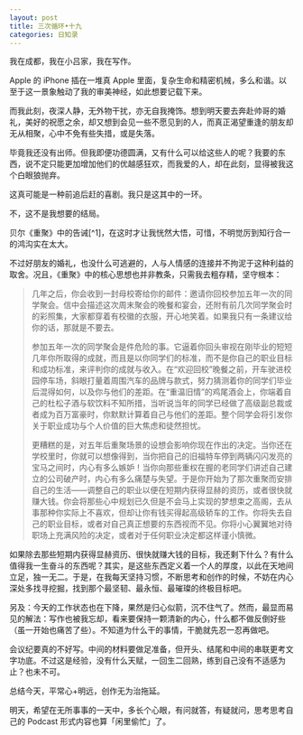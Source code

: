 ```yaml
---
layout: post
title: 三次循环•十九
categories: 日知录
---
```



我在成都，我在小吕家，我在写作。

Apple 的 iPhone 插在一堆真 Apple 里面，复杂生命和精密机械，多么和谐。以至于这一景象触动了我的审美神经，如此想要记载下来。

而我此刻，夜深人静，无外物干扰，亦无自我掩饰。想到明天要去奔赴帅哥的婚礼，美好的祝愿之余，却又想到会见一些不愿见到的人，而真正渴望重逢的朋友却无从相聚，心中不免有些失措，或是失落。

毕竟我还没有出师。但我即便功德圆满，又有什么可以给这些人的呢？我要的东西，说不定只能更加增加他们的优越感狂欢，而我爱的人，却在此刻，显得被我这个白眼狼抛弃。

这真可能是一种前追后赶的喜剧。我只是这其中的一环。

不，这不是我想要的结局。

贝尔《重聚》中的告诫[^1]，在这时才让我恍然大悟，可惜，不明觉厉到知行合一的鸿沟实在太大。

不过好朋友的婚礼，也没什么可逃避的，人与人情感的连接并不拘泥于这种利益的取舍。况且，《重聚》中的核心思想也并非教条，只需我去粗存精，坚守根本：

> 几年之后，你会收到一封母校寄给你的邮件：邀请你回校参加五年一次的同学聚会。信中会描述这次周末聚会的晚餐和宴会，还附有前几次同学聚会时的彩照集，大家都穿着有校徽的衣服，开心地笑着。如果我只有一条建议给你的话，那就是不要去。
>
> 参加五年一次的同学聚会是件危险的事。它逼着你回头审视在刚毕业的短短几年你所取得的成就，而且是以你同学们的标准，而不是你自己的职业目标和成功标准，来评判你的成就与收入。在“欢迎回校”晚餐之前，开车驶进校园停车场，斜眼打量着周围汽车的品牌与款式，努力猜测着你的同学们毕业后混得如何，以及你与他们的差距。在“重温旧情”的鸡尾酒会上，你端着自己的杜松子酒与软饮料不知所措，当听说当年的同学已经做了高级副总裁或者成为百万富豪时，你默默计算着自己与他们的差距。整个同学会将引发你关于职业成功与个人价值的巨大焦虑和徒然担忧。
>
> 更糟糕的是，对五年后重聚场景的设想会影响你现在作出的决定。当你还在学校里时，你就可以想像得到，当你把自己的旧福特车停到两辆闪闪发亮的宝马之间时，内心有多么嫉妒！当你向那些重权在握的老同学们讲述自己建立的公司破产时，内心有多么痛楚与失望。于是你开始为了那次重聚而安排自己的生活——调整自己的职业以便在短期内获得显赫的资历，或者很快就赚大钱。你会将那些心中规划已久但是不会马上实现的梦想束之高阁，去从事那种你实际上不喜欢，但却让你有钱买得起高级轿车的工作。你将失去自己的职业目标，或者对自己真正想要的东西视而不见。你将小心翼翼地对待职场上充满风险的决定，或者对于任何职业决定都这样谨小慎微。

如果除去那些短期内获得显赫资历、很快就赚大钱的目标，我还剩下什么？有什么值得我一生奋斗的东西呢？其实，是这些东西定义着一个人的厚度，以此在天地间立足，独一无二。于是，在我每天坚持习惯，不断思考和创作的时候，不妨在内心深处多找寻挖掘，找到那个最坚韧、最永恒、最璀璨的终极目标吧。

另及：今天的工作状态也在下降，果然是归心似箭，沉不住气了。然而，最显而易见的解法：写作也被我忘却，看来要保持一颗清新的内心，什么都不做反倒好些（虽一开始也痛苦了些）。不知道为什么干的事情，干脆就先忍一忍再做吧。

会议纪要真的不好写。中间的材料要做足准备，但开头、结尾和中间的串联更考文字功底。不过这是经验，没有什么天赋，一回生二回熟，练到自己没有不适感为止？也未不可。

总结今天，平常心+明远，创作无为治拖延。

明天，希望在无所事事的一天中，多长个心眼，有问就答，有疑就问，思考思考自己的 Podcast 形式内容也算「闲里偷忙」了。